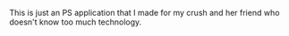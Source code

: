 This is just an PS application that I made for my crush and her friend who doesn't know too much technology. 
